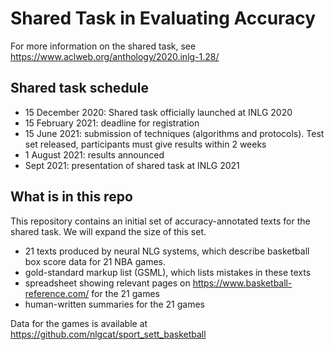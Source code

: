 # Shared Task in Evaluating Accuracy
For more information on the shared task, see https://www.aclweb.org/anthology/2020.inlg-1.28/

## Shared task schedule
* 15 December 2020: Shared task officially launched at INLG 2020
* 15 February 2021: deadline for registration
* 15 June 2021: submission of techniques (algorithms and protocols).  Test set released, participants must give results within 2 weeks
* 1 August 2021: results announced
* Sept 2021: presentation of shared task at INLG 2021

## What is in this repo
This repository contains an initial set of accuracy-annotated texts for the shared task.  We will expand the size of this set.
* 21 texts produced by neural NLG systems, which describe basketball box score data for 21 NBA games.
* gold-standard markup list (GSML), which lists mistakes in these texts
* spreadsheet showing relevant pages on https://www.basketball-reference.com/ for the 21 games
* human-written summaries for the 21 games

Data for the games is available at https://github.com/nlgcat/sport_sett_basketball

